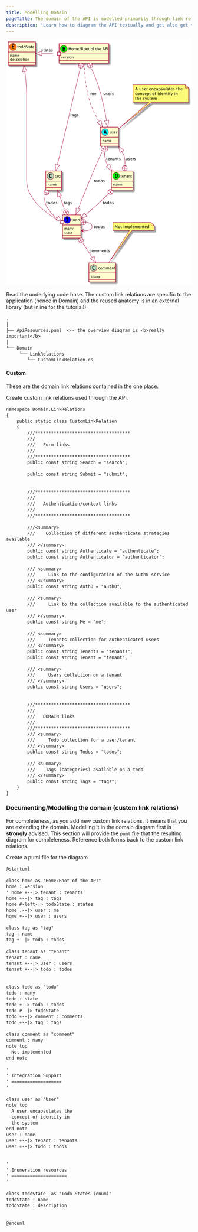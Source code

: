 ```yaml
---
title: Modelling Domain
pageTitle: The domain of the API is modelled primarily through link relations
description: "Learn how to diagram the API textually and get also get visual output"
---
```


![todo api](../../hypermedia/advanced/todo-api.png)

<Instruction>

Read the underlying code base. The custom link relations are specific to the application (hence in Domain) and the reused anatomy is in an external library (but inline for the tutorial!)

```bash(path="...todo-hypermedia/api")
.
│
├── ApiResources.puml  <-- the overview diagram is <b>really important</b>
│
└── Domain
     └── LinkRelations
        └── CustomLinkRelation.cs
```

</Instruction>


#### Custom

These are the domain link relations contained in the one place.

<Instruction>

Create custom link relations used through the API.

```csharp(path="...todo-hypermedia/api/Domain/LinkRelations/CustomLinkRelation.cs")
namespace Domain.LinkRelations
{
    public static class CustomLinkRelation
    {
        ///************************************
        ///
        ///   Form links
        ///
        ///************************************
        public const string Search = "search";

        public const string Submit = "submit";


        ///************************************
        ///
        ///   Authentication/context links
        ///
        ///************************************

        ///<summary>
        ///    Collection of different authenticate strategies available
        /// </summary>
        public const string Authenticate = "authenticate";
        public const string Authenticator = "authenticator";

        /// <summary>
        ///     Link to the configuration of the Auth0 service
        /// </summary>
        public const string Auth0 = "auth0";

        /// <summary>
        ///     Link to the collection available to the authenticated user
        /// </summary>
        public const string Me = "me";

        /// <summary>
        ///     Tenants collection for authenticated users
        /// </summary>
        public const string Tenants = "tenants";
        public const string Tenant = "tenant";

        /// <summary>
        ///     Users collection on a tenant
        /// </summary>
        public const string Users = "users";


        ///************************************
        ///
        ///   DOMAIN links
        ///
        ///************************************
        /// <summary>
        ///     Todo collection for a user/tenant
        /// </summary>
        public const string Todos = "todos";

        /// <summary>
        ///    Tags (categories) available on a todo
        /// </summary>
        public const string Tags = "tags";
    }
}
```

</Instruction>

### Documenting/Modelling the domain (custom link relations)

For completeness, as you add new custom link relations, it means that you are extending the domain. Modelling it in the domain diagram first is __strongly__ advised. This section will provide the `puml` file that the resulting diagram for compleleness. Reference both forms back to the custom link relations.

<Instruction>

Create a puml file for the diagram.

```text(path="...todo-hypermedia/api/ApiResources.puml")
@startuml

class home as "Home/Root of the API"
home : version
' home +--|> tenant : tenants
home +--|> tag : tags
home #-left-|> todoState : states
home .--|> user : me
home +--|> user : users

class tag as "tag"
tag : name
tag +--|> todo : todos

class tenant as "tenant"
tenant : name
tenant +--|> user : users
tenant +--|> todo : todos


class todo as "todo"
todo : many
todo : state
todo +--> todo : todos
todo #--|> todoState
todo +--|> comment : comments
todo +--|> tag : tags

class comment as "comment"
comment : many
note top
  Not implemented
end note

'
' Integration Support
' ===================
'

class user as "User"
note top
  A user encapsulates the
  concept of identity in
  the system
end note
user : name
user +--|> tenant : tenants
user +--|> todo : todos


'
' Enumeration resources
' =====================
'

class todoState  as "Todo States (enum)"
todoState : name
todoState : description


@enduml
```

</Instruction>



